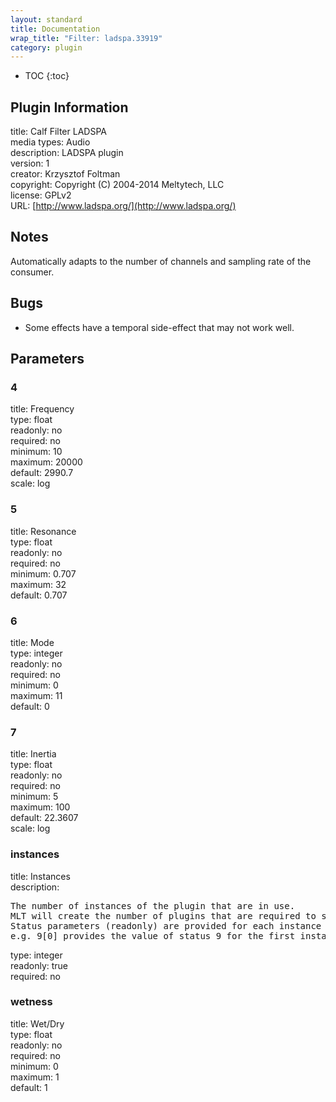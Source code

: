 ```yaml
---
layout: standard
title: Documentation
wrap_title: "Filter: ladspa.33919"
category: plugin
---
```

* TOC
{:toc}

## Plugin Information

title: Calf Filter LADSPA  
media types:
Audio  
description: LADSPA plugin  
version: 1  
creator: Krzysztof Foltman  
copyright: Copyright (C) 2004-2014 Meltytech, LLC  
license: GPLv2  
URL: [http://www.ladspa.org/](http://www.ladspa.org/)  

## Notes

Automatically adapts to the number of channels and sampling rate of the consumer.

## Bugs

* Some effects have a temporal side-effect that may not work well.


## Parameters

### 4

title: Frequency    
type: float  
readonly: no  
required: no  
minimum: 10  
maximum: 20000  
default: 2990.7  
scale: log  

### 5

title: Resonance    
type: float  
readonly: no  
required: no  
minimum: 0.707  
maximum: 32  
default: 0.707  

### 6

title: Mode    
type: integer  
readonly: no  
required: no  
minimum: 0  
maximum: 11  
default: 0  

### 7

title: Inertia    
type: float  
readonly: no  
required: no  
minimum: 5  
maximum: 100  
default: 22.3607  
scale: log  

### instances

title: Instances    
description:
<pre>
The number of instances of the plugin that are in use.
MLT will create the number of plugins that are required to support the number of audio channels.
Status parameters (readonly) are provided for each instance and are accessed by specifying the instance number after the identifier (starting at zero).
e.g. 9[0] provides the value of status 9 for the first instance.
</pre>
type: integer  
readonly: true  
required: no  

### wetness

title: Wet/Dry    
type: float  
readonly: no  
required: no  
minimum: 0  
maximum: 1  
default: 1  

